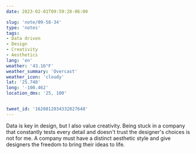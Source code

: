 ```yaml
---
date: 2023-02-01T09:59:28-06:00

slug: 'note/09-58-34'
type: 'notes'
tags:
- Data driven
- Design
- Creativity
- Aesthetics
lang: 'en'
weather: '43.16°F'
weather_summary: 'Overcast'
weather_icon: 'cloudy'
lat: '25.748'
long: '-100.462'
location_dms: '25, 100'


tweet_id: '1620812034332827648'
---
```

Data is key in design, but I also value creativity. Being stuck in a company that constantly tests every detail and doesn't trust the designer's choices is not for me. A company must have a distinct aesthetic style and give designers the freedom to bring their ideas to life.